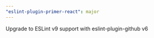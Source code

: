 ```yaml
---
"eslint-plugin-primer-react": major
---
```


Upgrade to ESLint v9 support with eslint-plugin-github v6
